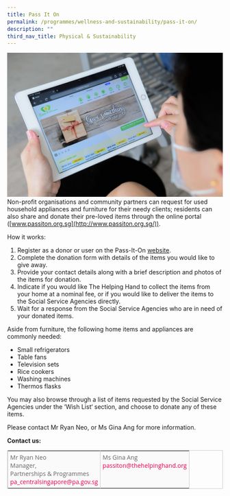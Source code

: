 ```yaml
---
title: Pass It On
permalink: /programmes/wellness-and-sustainability/pass-it-on/
description: ""
third_nav_title: Physical & Sustainability
---
```

![](/images/Programmes/Pass%20It%20On/pass-it-on-2023.jpg)
Non-profit organisations and community partners can request for used household appliances and furniture for their needy clients; residents can also share and donate their pre-loved items through the online portal ([www.passiton.org.sg](http://www.passiton.org.sg/)).  
  
How it works:

1.  Register as a donor or user on the Pass-It-On&nbsp;[website](http://www.passiton.org.sg/).
2.  Complete the donation form with details of the items you would like to give away.
3.  Provide your contact details along with a brief description and photos of the items for donation.
4.  Indicate if you would like The Helping Hand to collect the items from your home at a nominal fee, or if you would like to deliver the items to the Social Service Agencies directly.
5.  Wait for a response from the Social Service Agencies who are in need of your donated items.

Aside from furniture, the following home items and appliances are commonly needed:

*   Small refrigerators
*   Table fans
*   Television sets
*   Rice cookers
*   Washing machines
*   Thermos flasks

You may also browse through a list of items requested by the Social Service Agencies under the ‘Wish List‘ section, and choose to donate any of these items.

Please contact Mr Ryan Neo, or Ms Gina Ang for more information.

**Contact us:**

<table style="width: 100%; border-collapse: collapse; table-layout: auto; vertical-align: top; margin-bottom: 15px; border: 1px solid rgb(204, 204, 204); color: rgb(102, 102, 102); font-family: &quot;Open Sans&quot;, Arial, Helvetica, sans-serif; font-size: 14px; font-style: normal; font-variant-ligatures: normal; font-variant-caps: normal; font-weight: 400; letter-spacing: normal; orphans: 2; text-align: start; text-transform: none; white-space: normal; widows: 2; word-spacing: 0px; -webkit-text-stroke-width: 0px; text-decoration-thickness: initial; text-decoration-style: initial; text-decoration-color: initial;" border="0"><tbody><tr style="background-color: rgb(250, 250, 250);"><td style="vertical-align: top; border-collapse: collapse; border-left: 1px solid rgb(204, 204, 204); border-right: 1px solid rgb(204, 204, 204); padding: 5px;">Mr Ryan Neo<br>Manager,&nbsp;<br>Partnerships &amp; Programmes<br><a style="color: rgb(233, 0, 76); outline: none; text-decoration: none;" href="https://www.cdc.gov.sg/centralsingapore/contentdetails/pa_centralSingapore@pa.gov.sg">pa_centralsingapore@pa.gov.sg</a></td><td style="vertical-align: top; border-collapse: collapse; border-left: 1px solid rgb(204, 204, 204); border-right: 1px solid rgb(204, 204, 204); padding: 5px;">Ms Gina Ang<br><a style="color: rgb(233, 0, 76); outline: none; text-decoration: none;" href="mailto:passiton@thehelpinghand.org">passiton@thehelpinghand.org</a></td></tr></tbody></table>